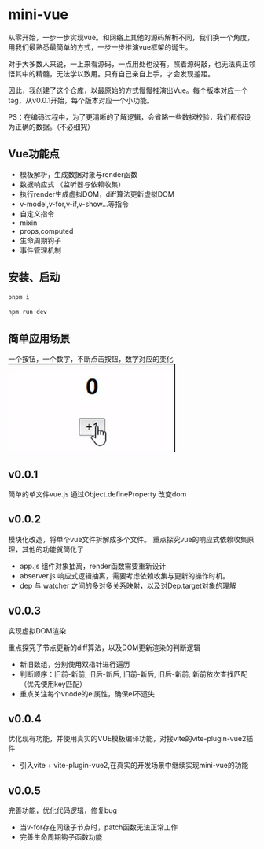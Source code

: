 # mini-vue
从零开始，一步一步实现vue。和网络上其他的源码解析不同，我们换一个角度，用我们最熟悉最简单的方式，一步一步推演vue框架的诞生。

对于大多数人来说，一上来看源码，一点用处也没有。照着源码敲，也无法真正领悟其中的精髓，无法学以致用。只有自己亲自上手，才会发现差距。

因此，我创建了这个仓库，以最原始的方式慢慢推演出Vue。每个版本对应一个tag，从v0.0.1开始，每个版本对应一个小功能。

PS：在编码过程中，为了更清晰的了解逻辑，会省略一些数据校验，我们都假设为正确的数据。（不必细究）


## Vue功能点
- 模板解析，生成数据对象与render函数
- 数据响应式 （监听器与依赖收集）
- 执行render生成虚拟DOM，diff算法更新虚拟DOM
- v-model,v-for,v-if,v-show...等指令
- 自定义指令
- mixin
- props,computed
- 生命周期钩子
- 事件管理机制


## 安装、启动
```bash
pnpm i
```

```bash
npm run dev
```
## 简单应用场景
一个按钮，一个数字，不断点击按钮，数字对应的变化
![show](./show.gif)

## v0.0.1
简单的单文件vue.js 通过Object.defineProperty 改变dom

## v0.0.2
模块化改造，将单个vue文件拆解成多个文件。
重点探究vue的响应式依赖收集原理，其他的功能就简化了

  - app.js 组件对象抽离，render函数需要重新设计
  - abserver.js 响应式逻辑抽离，需要考虑依赖收集与更新的操作时机。
  - dep 与 watcher 之间的多对多关系映射，以及对Dep.target对象的理解

## v0.0.3
实现虚拟DOM渲染

重点探究子节点更新的diff算法，以及DOM更新渲染的判断逻辑
  - 新旧数组，分别使用双指针进行遍历
  - 判断顺序：旧前-新前, 旧后-新后, 旧前-新后, 旧后-新前, 新前依次查找匹配（优先使用key匹配）
  - 重点关注每个vnode的el属性，确保el不遗失

## v0.0.4
优化现有功能，并使用真实的VUE模板编译功能，对接vite的vite-plugin-vue2插件

  - 引入vite + vite-plugin-vue2,在真实的开发场景中继续实现mini-vue的功能

## v0.0.5
完善功能，优化代码逻辑，修复bug
  
  - 当v-for存在同级子节点时，patch函数无法正常工作
  - 完善生命周期钩子函数功能
